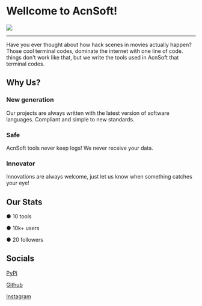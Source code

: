 # Wellcome to AcnSoft!

![](https://komarev.com/ghpvc/?username=AcnSoft)

--------------------------
Have you ever thought about how hack scenes in movies actually happen? Those cool terminal codes, dominate the internet with one line of code. things don't work like that, but we write the tools used in AcnSoft that terminal codes.

## Why Us?

### New generation
Our projects are always written with the latest version of software languages. Compliant and simple to new standards.

### Safe
AcnSoft tools never keep logs! We never receive your data.

### Innovator
Innovations are always welcome, just let us know when something catches your eye!

## Our Stats
● 10 tools

● 10k+ users

● 20 followers

## Socials

<a href="https://pypi.org/user/AcnSoft/">PyPi</a>

<a href="https://github.com/acnsoft">Github</a>

<a href="https://instagram.com/acnsoft">Instagram</a>
